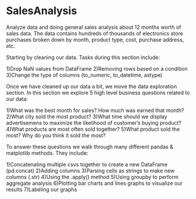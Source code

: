 # SalesAnalysis
Analyze data and doing general sales analysis about 12 months worth of sales data. The data contains hundreds of thousands of electronics store purchases broken down by month, product type, cost, purchase address, etc. 


Starting by cleaning our data. Tasks during this section include:

1)Drop NaN values from DataFrame
2)Removing rows based on a condition
3)Change the type of columns (to_numeric, to_datetime, astype)

Once we have cleaned up our data a bit, we move the data exploration section. In this section we explore 5 high level business questions related to our data:

1)What was the best month for sales? How much was earned that month?
2)What city sold the most product?
3)What time should we display advertisemens to maximize the likelihood of customer’s buying product?
4)What products are most often sold together?
5)What product sold the most? Why do you think it sold the most?

To answer these questions we walk through many different pandas & matplotlib methods. They include:

1)Concatenating multiple csvs together to create a new DataFrame (pd.concat)
2)Adding columns
3)Parsing cells as strings to make new columns (.str)
4)Using the .apply() method
5)Using groupby to perform aggregate analysis
6)Plotting bar charts and lines graphs to visualize our results
7)Labeling our graphs
